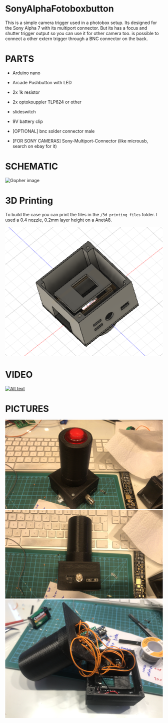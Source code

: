 # SonyAlphaFotoboxbutton
This is a simple camera trigger used in a photobox setup.
Its designed for the Sony Alpha 7 with its multiport connector.
But its has a focus and shutter trigger output so you can use it for other camera too.
is possible to connect a other extern trigger through a BNC connector on the back.


# PARTS
* Arduino nano
* Arcade Pushbutton with LED
* 2x 1k resistor
* 2x optokouppler TLP624 or other
* slideswitch
* 9V battery clip
* [OPTIONAL] bnc solder connector male

* [FOR SONY CAMERAS] Sony-Multiport-Connector (like microusb, search on ebay for it)




# SCHEMATIC



![Gopher image](/documenation/schematic.png.png)


# 3D Printing

To build the case you can print the files in the `/3d_printing_files` folder.
I used a 0.4 nozzle, 0.2mm layer height on a AnetA8.


![Gopher image](/documenation/3db.png)

# VIDEO
[![Alt text](https://img.youtube.com/vi/3pIijfmjqSI/0.jpg)](https://www.youtube.com/watch?v=3pIijfmjqSI)

# PICTURES

![Gopher image](/documenation/top.JPG)
![Gopher image](/documenation/left.JPG)
![Gopher image](/documenation/inside-2.JPG)
